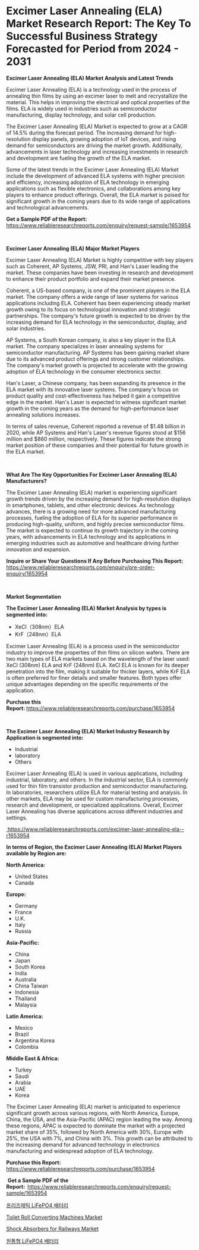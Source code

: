 <p><h1>Excimer Laser Annealing (ELA) Market Research Report: The Key To Successful Business Strategy Forecasted for Period from 2024 - 2031</h1></p><p><strong>Excimer Laser Annealing (ELA) Market Analysis and Latest Trends</strong></p>
<p><p>Excimer Laser Annealing (ELA) is a technology used in the process of annealing thin films by using an excimer laser to melt and recrystallize the material. This helps in improving the electrical and optical properties of the films. ELA is widely used in industries such as semiconductor manufacturing, display technology, and solar cell production.</p><p>The Excimer Laser Annealing (ELA) Market is expected to grow at a CAGR of 14.5% during the forecast period. The increasing demand for high-resolution display panels, growing adoption of IoT devices, and rising demand for semiconductors are driving the market growth. Additionally, advancements in laser technology and increasing investments in research and development are fueling the growth of the ELA market.</p><p>Some of the latest trends in the Excimer Laser Annealing (ELA) Market include the development of advanced ELA systems with higher precision and efficiency, increasing adoption of ELA technology in emerging applications such as flexible electronics, and collaborations among key players to enhance product offerings. Overall, the ELA market is poised for significant growth in the coming years due to its wide range of applications and technological advancements.</p></p>
<p><strong>Get a Sample PDF of the Report:&nbsp;</strong> <a href="https://www.reliableresearchreports.com/enquiry/request-sample/1653954">https://www.reliableresearchreports.com/enquiry/request-sample/1653954</a></p>
<p>&nbsp;</p>
<p><strong>Excimer Laser Annealing (ELA) Major Market Players</strong></p>
<p><p>Excimer Laser Annealing (ELA) Market is highly competitive with key players such as Coherent, AP Systems, JSW, PRI, and Han's Laser leading the market. These companies have been investing in research and development to enhance their product portfolio and expand their market presence.</p><p>Coherent, a US-based company, is one of the prominent players in the ELA market. The company offers a wide range of laser systems for various applications including ELA. Coherent has been experiencing steady market growth owing to its focus on technological innovation and strategic partnerships. The company's future growth is expected to be driven by the increasing demand for ELA technology in the semiconductor, display, and solar industries.</p><p>AP Systems, a South Korean company, is also a key player in the ELA market. The company specializes in laser annealing systems for semiconductor manufacturing. AP Systems has been gaining market share due to its advanced product offerings and strong customer relationships. The company's market growth is projected to accelerate with the growing adoption of ELA technology in the consumer electronics sector.</p><p>Han's Laser, a Chinese company, has been expanding its presence in the ELA market with its innovative laser systems. The company's focus on product quality and cost-effectiveness has helped it gain a competitive edge in the market. Han's Laser is expected to witness significant market growth in the coming years as the demand for high-performance laser annealing solutions increases.</p><p>In terms of sales revenue, Coherent reported a revenue of $1.48 billion in 2020, while AP Systems and Han's Laser's revenue figures stood at $156 million and $860 million, respectively. These figures indicate the strong market position of these companies and their potential for future growth in the ELA market.</p></p>
<p>&nbsp;</p>
<p><strong>What Are The Key Opportunities For Excimer Laser Annealing (ELA) Manufacturers?</strong></p>
<p><p>The Excimer Laser Annealing (ELA) market is experiencing significant growth trends driven by the increasing demand for high-resolution displays in smartphones, tablets, and other electronic devices. As technology advances, there is a growing need for more advanced manufacturing processes, fueling the adoption of ELA for its superior performance in producing high-quality, uniform, and highly precise semiconductor films. The market is expected to continue its growth trajectory in the coming years, with advancements in ELA technology and its applications in emerging industries such as automotive and healthcare driving further innovation and expansion.</p></p>
<p><strong>Inquire or Share Your Questions If Any Before Purchasing This Report:</strong> <a href="https://www.reliableresearchreports.com/enquiry/pre-order-enquiry/1653954">https://www.reliableresearchreports.com/enquiry/pre-order-enquiry/1653954</a></p>
<p>&nbsp;</p>
<p><strong>Market Segmentation</strong></p>
<p><strong>The Excimer Laser Annealing (ELA) Market Analysis by types is segmented into:</strong></p>
<p><ul><li>XeCl（308nm）ELA</li><li>KrF（248nm）ELA</li></ul></p>
<p><p>Excimer Laser Annealing (ELA) is a process used in the semiconductor industry to improve the properties of thin films on silicon wafers. There are two main types of ELA markets based on the wavelength of the laser used: XeCl (308nm) ELA and KrF (248nm) ELA. XeCl ELA is known for its deeper penetration into the film, making it suitable for thicker layers, while KrF ELA is often preferred for finer details and smaller features. Both types offer unique advantages depending on the specific requirements of the application.</p></p>
<p><strong>Purchase this Report:&nbsp;</strong><a href="https://www.reliableresearchreports.com/purchase/1653954">https://www.reliableresearchreports.com/purchase/1653954</a></p>
<p>&nbsp;</p>
<p><strong>The Excimer Laser Annealing (ELA) Market Industry Research by Application is segmented into:</strong></p>
<p><ul><li>Industrial</li><li>laboratory</li><li>Others</li></ul></p>
<p><p>Excimer Laser Annealing (ELA) is used in various applications, including industrial, laboratory, and others. In the industrial sector, ELA is commonly used for thin film transistor production and semiconductor manufacturing. In laboratories, researchers utilize ELA for material testing and analysis. In other markets, ELA may be used for custom manufacturing processes, research and development, or specialized applications. Overall, Excimer Laser Annealing has diverse applications across different industries and settings.</p></p>
<p><a href="https://www.reliableresearchreports.com/excimer-laser-annealing-ela--r1653954">&nbsp;https://www.reliableresearchreports.com/excimer-laser-annealing-ela--r1653954</a></p>
<p><strong>In terms of Region, the Excimer Laser Annealing (ELA) Market Players available by Region are:</strong></p>
<p>
    <p> <strong> North America: </strong>
        <ul>
            <li>United States</li>
            <li>Canada</li>
        </ul>
        </p> 
    <p> <strong> Europe: </strong>
        <ul>
            <li>Germany</li>
            <li>France</li>
            <li>U.K.</li>
            <li>Italy</li>
            <li>Russia</li>
        </ul>
        </p> 
    <p> <strong> Asia-Pacific: </strong>
        <ul>
            <li>China</li>
            <li>Japan</li>
            <li>South Korea</li>
            <li>India</li>
            <li>Australia</li>
            <li>China Taiwan</li>
            <li>Indonesia</li>
            <li>Thailand</li>
            <li>Malaysia</li>
        </ul>
        </p> 
    <p> <strong> Latin America: </strong>
        <ul>
            <li>Mexico</li>
            <li>Brazil</li>
            <li>Argentina Korea</li>
            <li>Colombia</li>
        </ul>
        </p> 
    <p> <strong> Middle East & Africa: </strong>
        <ul>
            <li>Turkey</li>
            <li>Saudi</li>
            <li>Arabia</li>
            <li>UAE</li>
            <li>Korea</li>
        </ul>
    </p>
    </p>
<p><p>The Excimer Laser Annealing (ELA) market is anticipated to experience significant growth across various regions, with North America, Europe, China, the USA, and the Asia-Pacific (APAC) region leading the way. Among these regions, APAC is expected to dominate the market with a projected market share of 35%, followed by North America with 30%, Europe with 25%, the USA with 7%, and China with 3%. This growth can be attributed to the increasing demand for advanced technology in electronics manufacturing and widespread adoption of ELA technology.</p></p>
<p><strong>Purchase this Report: </strong><a href="https://www.reliableresearchreports.com/purchase/1653954">https://www.reliableresearchreports.com/purchase/1653954</a></p>
<p>&nbsp;<strong>Get a Sample PDF of the Report:&nbsp;&nbsp;</strong><a href="https://www.reliableresearchreports.com/enquiry/request-sample/1653954">https://www.reliableresearchreports.com/enquiry/request-sample/1653954</a></p>
<p><strong></strong></p>
<p><p><a href="https://github.com/shade463/Market-Research-Report-List-1/blob/main/144150936321.md">프리즈매틱 LiFePO4 배터리</a></p><p><a href="https://github.com/tamvrosiya/Market-Research-Report-List-4/blob/main/toilet-roll-converting-machines-market.md">Toilet Roll Converting Machines Market</a></p><p><a href="https://github.com/pizolina/Market-Research-Report-List-4/blob/main/shock-absorbers-for-railways-market.md">Shock Absorbers for Railways Market</a></p><p><a href="https://github.com/vss5505pa7z1p/Market-Research-Report-List-1/blob/main/647522636322.md">원통형 LiFePO4 배터리</a></p></p>